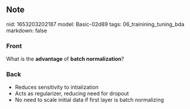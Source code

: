 ## Note
nid: 1653203202187
model: Basic-02d89
tags: 06_trainining_tuning_bda
markdown: false

### Front
What is the <b>advantage </b>of <b>batch normalization</b>?

### Back
<ul><li>Reduces sensitivity to intialization</li><li>Acts as regularizer, reducing need for dropout</li><li>No need to scale initial data if first layer is batch normalizing</li></ul>
